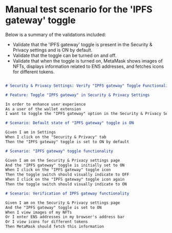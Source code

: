 # Manual test scenario for the 'IPFS gateway' toggle

Below is a summary of the validations included:

* Validate that the 'IPFS gateway' toggle is present in the Security & Privacy settings and is ON by default.
* Validate that the toggle can be turned on and off.
* Validate that when the toggle is turned on, MetaMask shows images of NFTs, displays information related to ENS addresses, and fetches icons for different tokens.

```markdown

# Security & Privacy Settings: Verify "IPFS gateway" Toggle Functionality

# Feature: Toggle "IPFS gateway" in Security & Privacy Settings

In order to enhance user experience
As a user of the wallet extension
I want to toggle the "IPFS gateway" option in the Security & Privacy Settings

# Scenario: Default state of "IPFS gateway" toggle is ON

Given I am in Settings
When I click on the "Security & Privacy" tab
Then the "IPFS gateway" toggle is set to ON by default

# Scenario: "IPFS gateway" toggle functionality

Given I am on the Security & Privacy settings page
And the "IPFS gateway" toggle is initially set to ON
When I click on the "IPFS gateway" toggle icon
Then the toggle switch should visually indicate to OFF
When I click on the "IPFS gateway" toggle icon again
Then the toggle switch should visually indicate to ON

# Scenario: Verification of IPFS gateway functionality

Given I am on the Security & Privacy settings page
And the "IPFS gateway" toggle is set to ON
When I view images of my NFTs
Or I enter ENS addresses in my browser's address bar
Or I view icons for different tokens
Then MetaMask should fetch this information


```
